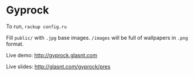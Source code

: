 # Gyprock

To run, `rackup config.ru`

Fill `public/` with `.jpg` base images. `/images` will be full of wallpapers in `.png` format. 

Live demo: http://gyprock.glasnt.com

Live slides: http://glasnt.com/gyprock/pres
